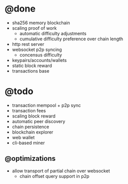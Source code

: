 # @done
- sha256 memory blockchain
- scaling proof of work
  - automatic difficulty adjustments
  - cumulative difficulty preference over chain length
- http rest server
- websocket p2p syncing
  - concensus difficulty
- keypairs/accounts/wallets
- static block reward
- transactions base

# @todo
- transaction mempool + p2p sync
- transaction fees
- scaling block reward
- automatic peer discovery
- chain persistence
- blockchain explorer
- web wallet
- cli-based miner

## @optimizations
- allow transport of partial chain over websocket
  - chain offset query support in p2p


